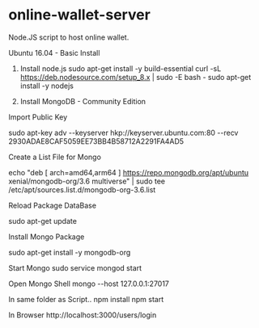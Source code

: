 # online-wallet-server

Node.JS script to host online wallet.

Ubuntu 16.04 - Basic Install
1) Install node.js
sudo apt-get install -y build-essential
curl -sL https://deb.nodesource.com/setup_8.x | sudo -E bash -
sudo apt-get install -y nodejs

2) Install MongoDB - Community Edition

Import Public Key

sudo apt-key adv --keyserver hkp://keyserver.ubuntu.com:80 --recv 2930ADAE8CAF5059EE73BB4B58712A2291FA4AD5

Create a List File for Mongo

echo "deb [ arch=amd64,arm64 ] https://repo.mongodb.org/apt/ubuntu xenial/mongodb-org/3.6 multiverse" | sudo tee /etc/apt/sources.list.d/mongodb-org-3.6.list

Reload Package DataBase

sudo apt-get update

Install Mongo Package

sudo apt-get install -y mongodb-org

Start Mongo
sudo service mongod start

Open Mongo Shell
mongo --host 127.0.0.1:27017

In same folder as Script..
npm install
npm start

In Browser
http://localhost:3000/users/login
